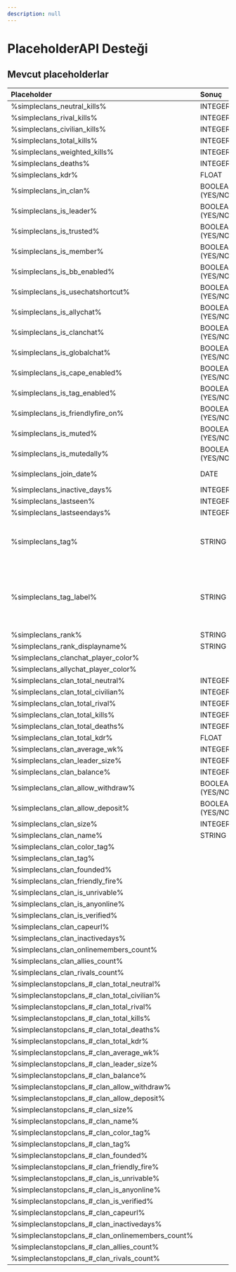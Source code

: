 ```yaml
---
description: null
---
```


# PlaceholderAPI Desteği

## Mevcut placeholderlar

| Placeholder | Sonuç | Açıklama |  |
| :--- | :--- | :--- | :--- |
| %simpleclans\_neutral\_kills% | INTEGER |  |  |
| %simpleclans\_rival\_kills% | INTEGER |  |  |
| %simpleclans\_civilian\_kills% | INTEGER |  |  |
| %simpleclans\_total\_kills% | INTEGER |  |  |
| %simpleclans\_weighted\_kills% | INTEGER |  |  |
| %simpleclans\_deaths% | INTEGER |  |  |
| %simpleclans\_kdr% | FLOAT |  |  |
| %simpleclans\_in\_clan% | BOOLEAN \(YES/NO\) |  |  |
| %simpleclans\_is\_leader% | BOOLEAN \(YES/NO\) |  |  |
| %simpleclans\_is\_trusted% | BOOLEAN \(YES/NO\) |  |  |
| %simpleclans\_is\_member% | BOOLEAN \(YES/NO\) |  |  |
| %simpleclans\_is\_bb\_enabled% | BOOLEAN \(YES/NO\) |  |  |
| %simpleclans\_is\_usechatshortcut% | BOOLEAN \(YES/NO\) |  |  |
| %simpleclans\_is\_allychat% | BOOLEAN \(YES/NO\) |  |  |
| %simpleclans\_is\_clanchat% | BOOLEAN \(YES/NO\) |  |  |
| %simpleclans\_is\_globalchat% | BOOLEAN \(YES/NO\) |  |  |
| %simpleclans\_is\_cape\_enabled% | BOOLEAN \(YES/NO\) |  |  |
| %simpleclans\_is\_tag\_enabled% | BOOLEAN \(YES/NO\) |  |  |
| %simpleclans\_is\_friendlyfire\_on% | BOOLEAN \(YES/NO\) |  |  |
| %simpleclans\_is\_muted% | BOOLEAN \(YES/NO\) |  |  |
| %simpleclans\_is\_mutedally% | BOOLEAN \(YES/NO\) |  |  |
| %simpleclans\_join\_date% | DATE | Ay, Gün, Yıl, Saat |  |
| %simpleclans\_inactive\_days% | INTEGER |  |  |
| %simpleclans\_lastseen% | INTEGER |  |  |
| %simpleclans\_lastseendays% | INTEGER |  |  |
| %simpleclans\_tag% | STRING | renksiz düşük puanlı Klan etiketi |  |
| %simpleclans\_tag\_label% | STRING | Doğru mayus, renk ve sonunda &c ile klan etiketi |  |
| %simpleclans\_rank% | STRING |  |  |
| %simpleclans\_rank\_displayname% | STRING |  |  |
| %simpleclans\_clanchat\_player\_color% |  |  |  |
| %simpleclans\_allychat\_player\_color% |  |  |  |
| %simpleclans\_clan\_total\_neutral% | INTEGER |  |  |
| %simpleclans\_clan\_total\_civilian% | INTEGER |  |  |
| %simpleclans\_clan\_total\_rival% | INTEGER |  |  |
| %simpleclans\_clan\_total\_kills% | INTEGER |  |  |
| %simpleclans\_clan\_total\_deaths% | INTEGER |  |  |
| %simpleclans\_clan\_total\_kdr% | FLOAT |  |  |
| %simpleclans\_clan\_average\_wk% | INTEGER |  |  |
| %simpleclans\_clan\_leader\_size% | INTEGER |  |  |
| %simpleclans\_clan\_balance% | INTEGER |  |  |
| %simpleclans\_clan\_allow\_withdraw% | BOOLEAN \(YES/NO\) |  |  |
| %simpleclans\_clan\_allow\_deposit% | BOOLEAN \(YES/NO\) |  |  |
| %simpleclans\_clan\_size% | INTEGER |  |  |
| %simpleclans\_clan\_name% | STRING |  |  |
| %simpleclans\_clan\_color\_tag% |  |  |  |
| %simpleclans\_clan\_tag% |  |  |  |
| %simpleclans\_clan\_founded% |  |  |  |
| %simpleclans\_clan\_friendly\_fire% |  |  |  |
| %simpleclans\_clan\_is\_unrivable% |  |  |  |
| %simpleclans\_clan\_is\_anyonline% |  |  |  |
| %simpleclans\_clan\_is\_verified% |  |  |  |
| %simpleclans\_clan\_capeurl% |  |  |  |
| %simpleclans\_clan\_inactivedays% |  |  |  |
| %simpleclans\_clan\_onlinemembers\_count% |  |  |  |
| %simpleclans\_clan\_allies\_count% |  |  |  |
| %simpleclans\_clan\_rivals\_count% |  |  |  |
| %simpleclanstopclans\_\#\_clan\_total\_neutral% |  |  |  |
| %simpleclanstopclans\_\#\_clan\_total\_civilian% |  |  |  |
| %simpleclanstopclans\_\#\_clan\_total\_rival% |  |  |  |
| %simpleclanstopclans\_\#\_clan\_total\_kills% |  |  |  |
| %simpleclanstopclans\_\#\_clan\_total\_deaths% |  |  |  |
| %simpleclanstopclans\_\#\_clan\_total\_kdr% |  |  |  |
| %simpleclanstopclans\_\#\_clan\_average\_wk% |  |  |  |
| %simpleclanstopclans\_\#\_clan\_leader\_size% |  |  |  |
| %simpleclanstopclans\_\#\_clan\_balance% |  |  |  |
| %simpleclanstopclans\_\#\_clan\_allow\_withdraw% |  |  |  |
| %simpleclanstopclans\_\#\_clan\_allow\_deposit% |  |  |  |
| %simpleclanstopclans\_\#\_clan\_size% |  |  |  |
| %simpleclanstopclans\_\#\_clan\_name% |  |  |  |
| %simpleclanstopclans\_\#\_clan\_color\_tag% |  |  |  |
| %simpleclanstopclans\_\#\_clan\_tag% |  |  |  |
| %simpleclanstopclans\_\#\_clan\_founded% |  |  |  |
| %simpleclanstopclans\_\#\_clan\_friendly\_fire% |  |  |  |
| %simpleclanstopclans\_\#\_clan\_is\_unrivable% |  |  |  |
| %simpleclanstopclans\_\#\_clan\_is\_anyonline% |  |  |  |
| %simpleclanstopclans\_\#\_clan\_is\_verified% |  |  |  |
| %simpleclanstopclans\_\#\_clan\_capeurl% |  |  |  |
| %simpleclanstopclans\_\#\_clan\_inactivedays% |  |  |  |
| %simpleclanstopclans\_\#\_clan\_onlinemembers\_count% |  |  |  |
| %simpleclanstopclans\_\#\_clan\_allies\_count% |  |  |  |
| %simpleclanstopclans\_\#\_clan\_rivals\_count% |  |  |  |

